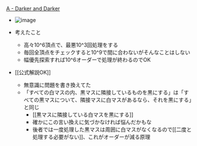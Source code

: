 
[A - Darker and Darker](https://atcoder.jp/contests/agc033/tasks/agc033_a)
- ![image](https://gyazo.com/7a7d1b269831ffa3937f83c49b7391de/thumb/1000)

- 考えたこと
    - 高々10^6頂点で、最悪10^3回処理をする
    - 毎回全頂点をチェックすると10^9で間に合わないがそんなことはしない
    - 幅優先探索すれば10^6オーダーで処理が終わるのでOK
- [[公式解説OK]]
    - 無意識に問題を書き換えてた
    - 「すべての白マスの内、黒マスに隣接しているものを黒にする」は「すべての黒マスについて、隣接マスに白マスがあるなら、それを黒にする」と同じ
        - [[黒マスに隣接している白マスを黒にする]]
        - 確かにこの言い換えに気づかなければ悩んだかもな
        - 後者では一度処理した黒マスは周囲に白マスがなくなるので[[二度と処理する必要がない]]、これがオーダーが減る原理

